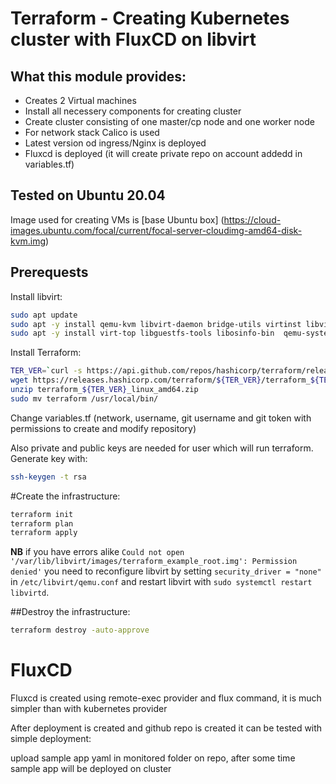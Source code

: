 # Terraform - Creating Kubernetes cluster with FluxCD on libvirt

## What this module provides:

- Creates 2 Virtual machines
- Install all necessery components for creating cluster
- Create cluster consisting of one master/cp node and one worker node
- For network stack Calico is used
- Latest version od ingress/Nginx is deployed
- Fluxcd is deployed (it will create private repo on account addedd in variables.tf)

## Tested on Ubuntu 20.04

Image used for creating VMs is [base Ubuntu box] (https://cloud-images.ubuntu.com/focal/current/focal-server-cloudimg-amd64-disk-kvm.img)

## Prerequests

Install libvirt:

```bash
sudo apt update
sudo apt -y install qemu-kvm libvirt-daemon bridge-utils virtinst libvirt-daemon-system
sudo apt -y install virt-top libguestfs-tools libosinfo-bin  qemu-system virt-manager
```

Install Terraform:

```bash
TER_VER=`curl -s https://api.github.com/repos/hashicorp/terraform/releases/latest | grep tag_name | cut -d: -f2 | tr -d \"\,\v | awk '{$1=$1};1'`
wget https://releases.hashicorp.com/terraform/${TER_VER}/terraform_${TER_VER}_linux_amd64.zip
unzip terraform_${TER_VER}_linux_amd64.zip
sudo mv terraform /usr/local/bin/
```

Change variables.tf (network, username, git username and git token with permissions to create and modify repository)

Also private and public keys are needed for user which will run terraform. Generate key with:

```bash
ssh-keygen -t rsa
```

#Create the infrastructure:

```bash
terraform init
terraform plan
terraform apply
```

**NB** if you have errors alike `Could not open '/var/lib/libvirt/images/terraform_example_root.img': Permission denied'` you need to reconfigure libvirt by setting `security_driver = "none"` in `/etc/libvirt/qemu.conf` and restart libvirt with `sudo systemctl restart libvirtd`.


##Destroy the infrastructure:

```bash
terraform destroy -auto-approve
```

# FluxCD

Fluxcd is created using remote-exec provider and flux command, it is much simpler than with kubernetes provider

After deployment is created and github repo is created it can be tested with simple deployment:

upload sample app yaml in monitored folder on repo, after some time sample app will be deployed on cluster

